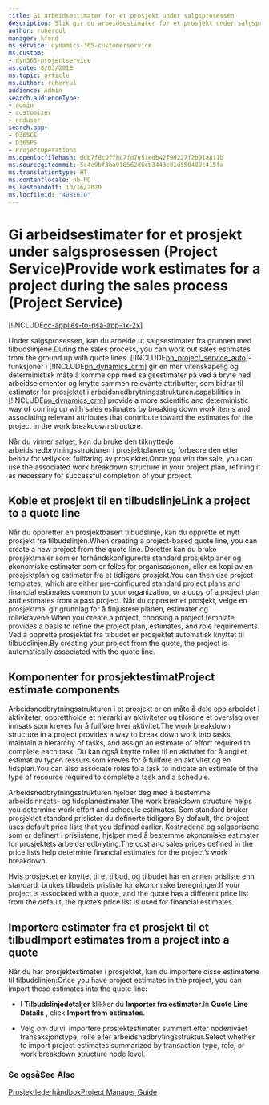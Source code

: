 ```yaml
---
title: Gi arbeidsestimater for et prosjekt under salgsprosessen
description: Slik gir du arbeidsestimater for et prosjekt under salgsprosessen i Project Service
author: ruhercul
manager: kfend
ms.service: dynamics-365-customerservice
ms.custom:
- dyn365-projectservice
ms.date: 8/03/2018
ms.topic: article
ms.author: ruhercul
audience: Admin
search.audienceType:
- admin
- customizer
- enduser
search.app:
- D365CE
- D365PS
- ProjectOperations
ms.openlocfilehash: ddb7f8c0ff8c7fd7e51edb42f9d227f2b91a811b
ms.sourcegitcommit: 5c4c9bf3ba018562d6cb3443c01d550489c415fa
ms.translationtype: HT
ms.contentlocale: nb-NO
ms.lasthandoff: 10/16/2020
ms.locfileid: "4081670"
---
```

# <a name="provide-work-estimates-for-a-project-during-the-sales-process-project-service"></a><span data-ttu-id="55cf0-103">Gi arbeidsestimater for et prosjekt under salgsprosessen (Project Service)</span><span class="sxs-lookup"><span data-stu-id="55cf0-103">Provide work estimates for a project during the sales process (Project Service)</span></span>

[!INCLUDE[cc-applies-to-psa-app-1x-2x](../includes/cc-applies-to-psa-app-1x-2x.md)]

<span data-ttu-id="55cf0-104">Under salgsprosessen, kan du arbeide ut salgsestimater fra grunnen med tilbudslinjene.</span><span class="sxs-lookup"><span data-stu-id="55cf0-104">During the sales process, you can work out sales estimates from the ground up with quote lines.</span></span> [!INCLUDE[pn_project_service_auto](../includes/pn-project-service-auto.md)]<span data-ttu-id="55cf0-105">-funksjoner i [!INCLUDE[pn_dynamics_crm](../includes/pn-dynamics-crm.md)] gir en mer vitenskapelig og deterministisk måte å komme opp med salgsestimater på ved å bryte ned arbeidselementer og knytte sammen relevante attributter, som bidrar til estimater for prosjektet i arbeidsnedbrytningsstrukturen.</span><span class="sxs-lookup"><span data-stu-id="55cf0-105">capabilities in [!INCLUDE[pn_dynamics_crm](../includes/pn-dynamics-crm.md)] provide a more scientific and deterministic way of coming up with sales estimates by breaking down work items and associating relevant attributes that contribute toward the estimates for the project in the work breakdown structure.</span></span>  
  
 <span data-ttu-id="55cf0-106">Når du vinner salget, kan du bruke den tilknyttede arbeidsnedbrytningsstrukturen i prosjektplanen og forbedre den etter behov for vellykket fullføring av prosjektet.</span><span class="sxs-lookup"><span data-stu-id="55cf0-106">Once you win the sale, you can use the associated work breakdown structure in your project plan, refining it as necessary for successful completion of your project.</span></span>  
  
## <a name="link-a-project-to-a-quote-line"></a><span data-ttu-id="55cf0-107">Koble et prosjekt til en tilbudslinje</span><span class="sxs-lookup"><span data-stu-id="55cf0-107">Link a project to a quote line</span></span>  
 <span data-ttu-id="55cf0-108">Når du oppretter en prosjektbasert tilbudslinje, kan du opprette et nytt prosjekt fra tilbudslinjen.</span><span class="sxs-lookup"><span data-stu-id="55cf0-108">When creating a project-based quote line, you can create a new project from the quote line.</span></span> <span data-ttu-id="55cf0-109">Deretter kan du bruke prosjektmaler som er forhåndskonfigurerte standard prosjektplaner og økonomiske estimater som er felles for organisasjonen, eller en kopi av en prosjektplan og estimater fra et tidligere prosjekt.</span><span class="sxs-lookup"><span data-stu-id="55cf0-109">You can then use project templates, which are either pre-configured standard project plans and financial estimates common to your organization, or a copy of a project plan and estimates from a past project.</span></span> <span data-ttu-id="55cf0-110">Når du oppretter et prosjekt, velge en prosjektmal gir grunnlag for å finjustere planen, estimater og rollekravene.</span><span class="sxs-lookup"><span data-stu-id="55cf0-110">When you create a project, choosing a project template provides a basis to refine the project plan, estimates, and role requirements.</span></span> <span data-ttu-id="55cf0-111">Ved å opprette prosjektet fra tilbudet er prosjektet automatisk knyttet til tilbudslinjen.</span><span class="sxs-lookup"><span data-stu-id="55cf0-111">By creating your project from the quote, the project is automatically associated with the quote line.</span></span>  
  
## <a name="project-estimate-components"></a><span data-ttu-id="55cf0-112">Komponenter for prosjektestimat</span><span class="sxs-lookup"><span data-stu-id="55cf0-112">Project estimate components</span></span>  
 <span data-ttu-id="55cf0-113">Arbeidsnedbrytningsstrukturen i et prosjekt er en måte å dele opp arbeidet i aktiviteter, opprettholde et hierarki av aktiviteter og tilordne et overslag over innsats som kreves for å fullføre hver aktivitet.</span><span class="sxs-lookup"><span data-stu-id="55cf0-113">The work breakdown structure in a project provides a way to break down work into tasks, maintain a hierarchy of tasks, and assign an estimate of effort required to complete each task.</span></span> <span data-ttu-id="55cf0-114">Du kan også knytte roller til en aktivitet for å angi et estimat av typen ressurs som kreves for å fullføre en aktivitet og en tidsplan.</span><span class="sxs-lookup"><span data-stu-id="55cf0-114">You can also associate roles to a task to indicate an estimate of the type of resource required to complete a task and a schedule.</span></span>  
  
 <span data-ttu-id="55cf0-115">Arbeidsnedbrytningsstrukturen hjelper deg med å bestemme arbeidsinnsats- og tidsplanestimater.</span><span class="sxs-lookup"><span data-stu-id="55cf0-115">The work breakdown structure helps you determine work effort and schedule estimates.</span></span> <span data-ttu-id="55cf0-116">Som standard bruker prosjektet standard prislister du definerte tidligere.</span><span class="sxs-lookup"><span data-stu-id="55cf0-116">By default, the project uses default price lists that you defined earlier.</span></span> <span data-ttu-id="55cf0-117">Kostnadene og salgsprisene som er definert i prislistene, hjelper med å bestemme økonomiske estimater for prosjektets arbeidsnedbryting.</span><span class="sxs-lookup"><span data-stu-id="55cf0-117">The cost and sales prices defined in the price lists help determine financial estimates for the project’s work breakdown.</span></span>  
  
 <span data-ttu-id="55cf0-118">Hvis prosjektet er knyttet til et tilbud, og tilbudet har en annen prisliste enn standard, brukes tilbudets prisliste for økonomiske beregninger.</span><span class="sxs-lookup"><span data-stu-id="55cf0-118">If your project is associated with a quote, and the quote has a different price list from the default, the quote’s price list is used for financial estimates.</span></span>  
  
## <a name="import-estimates-from-a-project-into-a-quote"></a><span data-ttu-id="55cf0-119">Importere estimater fra et prosjekt til et tilbud</span><span class="sxs-lookup"><span data-stu-id="55cf0-119">Import estimates from a project into a quote</span></span>  
 <span data-ttu-id="55cf0-120">Når du har prosjektestimater i prosjektet, kan du importere disse estimatene til tilbudslinjen:</span><span class="sxs-lookup"><span data-stu-id="55cf0-120">Once you have project estimates in the project, you can import these estimates into the quote line:</span></span>  
  
-   <span data-ttu-id="55cf0-121">I **Tilbudslinjedetaljer** klikker du **Importer fra estimater**.</span><span class="sxs-lookup"><span data-stu-id="55cf0-121">In **Quote Line Details** , click **Import from estimates**.</span></span> 

-   <span data-ttu-id="55cf0-122">Velg om du vil importere prosjektestimater summert etter nodenivået transaksjonstype, rolle eller arbeidsnedbrytingsstruktur.</span><span class="sxs-lookup"><span data-stu-id="55cf0-122">Select whether to import project estimates summarized by transaction type, role, or work breakdown structure node level.</span></span>  
  
### <a name="see-also"></a><span data-ttu-id="55cf0-123">Se også</span><span class="sxs-lookup"><span data-stu-id="55cf0-123">See Also</span></span>  
 [<span data-ttu-id="55cf0-124">Prosjektlederhåndbok</span><span class="sxs-lookup"><span data-stu-id="55cf0-124">Project Manager Guide</span></span>](../psa/project-manager-guide.md)

